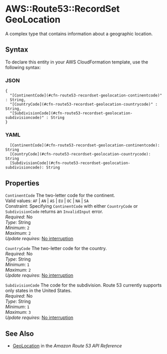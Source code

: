# AWS::Route53::RecordSet GeoLocation<a name="aws-properties-route53-recordset-geolocation"></a>

A complex type that contains information about a geographic location\.

## Syntax<a name="aws-properties-route53-recordset-geolocation-syntax"></a>

To declare this entity in your AWS CloudFormation template, use the following syntax:

### JSON<a name="aws-properties-route53-recordset-geolocation-syntax.json"></a>

```
{
  "[ContinentCode](#cfn-route53-recordset-geolocation-continentcode)" : String,
  "[CountryCode](#cfn-route53-recordset-geolocation-countrycode)" : String,
  "[SubdivisionCode](#cfn-route53-recordset-geolocation-subdivisioncode)" : String
}
```

### YAML<a name="aws-properties-route53-recordset-geolocation-syntax.yaml"></a>

```
  [ContinentCode](#cfn-route53-recordset-geolocation-continentcode): String
  [CountryCode](#cfn-route53-recordset-geolocation-countrycode): String
  [SubdivisionCode](#cfn-route53-recordset-geolocation-subdivisioncode): String
```

## Properties<a name="aws-properties-route53-recordset-geolocation-properties"></a>

`ContinentCode`  <a name="cfn-route53-recordset-geolocation-continentcode"></a>
The two\-letter code for the continent\.  
Valid values: `AF` \| `AN` \| `AS` \| `EU` \| `OC` \| `NA` \| `SA`   
Constraint: Specifying `ContinentCode` with either `CountryCode` or `SubdivisionCode` returns an `InvalidInput` error\.  
*Required*: No  
*Type*: String  
*Minimum*: `2`  
*Maximum*: `2`  
*Update requires*: [No interruption](https://docs.aws.amazon.com/AWSCloudFormation/latest/UserGuide/using-cfn-updating-stacks-update-behaviors.html#update-no-interrupt)

`CountryCode`  <a name="cfn-route53-recordset-geolocation-countrycode"></a>
The two\-letter code for the country\.  
*Required*: No  
*Type*: String  
*Minimum*: `1`  
*Maximum*: `2`  
*Update requires*: [No interruption](https://docs.aws.amazon.com/AWSCloudFormation/latest/UserGuide/using-cfn-updating-stacks-update-behaviors.html#update-no-interrupt)

`SubdivisionCode`  <a name="cfn-route53-recordset-geolocation-subdivisioncode"></a>
The code for the subdivision\. Route 53 currently supports only states in the United States\.  
*Required*: No  
*Type*: String  
*Minimum*: `1`  
*Maximum*: `3`  
*Update requires*: [No interruption](https://docs.aws.amazon.com/AWSCloudFormation/latest/UserGuide/using-cfn-updating-stacks-update-behaviors.html#update-no-interrupt)

## See Also<a name="aws-properties-route53-recordset-geolocation--seealso"></a>
+ [GeoLocation](https://docs.aws.amazon.com/Route53/latest/APIReference/API_GeoLocation.html) in the *Amazon Route 53 API Reference*